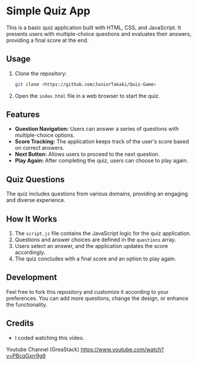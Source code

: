 # Simple Quiz App

This is a basic quiz application built with HTML, CSS, and JavaScript. It presents users with multiple-choice questions and evaluates their answers, providing a final score at the end.

## Usage

1. Clone the repository:

    ```bash
    git clone <https://github.com/JuniorTakaki/Quiz-Game>
    ```

2. Open the `index.html` file in a web browser to start the quiz.

## Features

- **Question Navigation:** Users can answer a series of questions with multiple-choice options.
- **Score Tracking:** The application keeps track of the user's score based on correct answers.
- **Next Button:** Allows users to proceed to the next question.
- **Play Again:** After completing the quiz, users can choose to play again.

## Quiz Questions

The quiz includes questions from various domains, providing an engaging and diverse experience.

## How It Works

1. The `script.js` file contains the JavaScript logic for the quiz application.
2. Questions and answer choices are defined in the `questions` array.
3. Users select an answer, and the application updates the score accordingly.
4. The quiz concludes with a final score and an option to play again.

## Development

Feel free to fork this repository and customize it according to your preferences. You can add more questions, change the design, or enhance the functionality.

## Credits

- I coded watching this video.

Youtube Channel (GreaStack) https://www.youtube.com/watch?v=PBcqGxrr9g8



